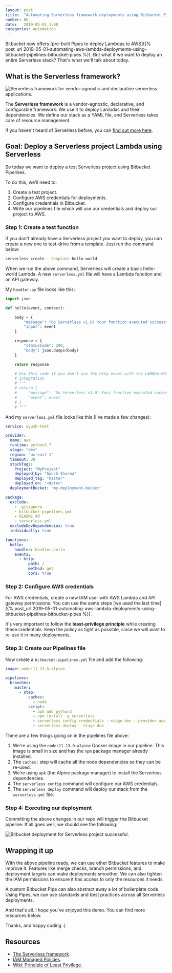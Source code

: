 ```yaml
---
layout: post
title:  "Automating Serverless framework deployments using Bitbucket Pipelines"
number: 80
date:   2019-05-01 1:00
categories: automation
---
```

Bitbucket now offers [pre-built Pipes to deploy Lambdas to AWS]({% post_url 2019-05-01-automating-aws-lambda-deployments-using-bitbucket-pipelines-bitbucket-pipes %}). But what if we want to deploy an entire Serverless stack? That's what we'll talk about today.

## What is the Serverless framework?

<img src="{{ site.images-path | prepend: site.baseurl | prepend: site.url }}bitbucket-pipelines-serverless-framework.png" alt="Serverless framework for vendor-agnostic and declarative serverless applications.">

The **Serverless framework**  is a vendor-agnostic, declarative, and configurable framework. We use it to deploy Lambdas and their dependencies. We define our stack as a YAML file, and Serverless takes care of resource management.

If you haven't heard of Serverless before, you can [find out more here](https://serverless.com/).

## Goal: Deploy a Serverless project Lambda using Serverless

So today we want to deploy a test Serverless project using Bitbucket Pipelines.

To do this, we'll need to:

1. Create a test project.
2. Configure AWS credentials for deployments.
3. Configure credentials in Bitbucket.
4. Write our pipelines file which will use our credentials and deploy our project to AWS.

### Step 1: Create a test function

If you don't already have a Serverless project you want to deploy, you can create a new one to test-drive from a template. Just run the command below:

```bash
serverless create --template hello-world
```

When we run the above command, Serverless will create a basic hello-world Lambda. A new `serverless.yml` file will have a Lambda function and an API gateway.

My `handler.py` file looks like this:

```python
import json

def hello(event, context):

    body = {
        "message": "Go Serverless v1.0! Your function executed successfully!",
        "input": event
    }

    response = {
        "statusCode": 200,
        "body": json.dumps(body)
    }

    return response

    # Use this code if you don't use the http event with the LAMBDA-PROXY
    # integration
    # """
    # return {
    #     "message": "Go Serverless v1.0! Your function executed successfully!",
    #     "event": event
    # }
    # """
```

And my `serverless.yml` file looks like this (I've made a few changes):

```yaml
service: ayush-test

provider:
  name: aws
  runtime: python3.7
  stage: "dev"
  region: "us-east-1"
  timeout: 30
  stackTags:
    Project: "MyProject"
    deployed_by: "Ayush Sharma"
    deployed_tag: "master"
    deployed_on: "<date>"
  deploymentBucket: 'my-deployment-bucket'

package:
  exclude:
    - .gitignore
    - bitbucket-pipelines.yml
    - README.md
    - serverless.yml
  excludeDevDependencies: true
  individually: true

functions:
  hello:
    handler: handler.hello
    events:
      - http:
          path: /
          method: get
          cors: true
```

### Step 2: Configure AWS credentials

For AWS credentials, create a new IAM user with AWS Lambda and API gateway permissions. You can use the same steps [we used the last time]({% post_url 2019-05-01-automating-aws-lambda-deployments-using-bitbucket-pipelines-bitbucket-pipes %}).

It's very important to follow the **least-privilege principle** while creating these credentials. Keep the policy as tight as possible, since we will want to re-use it in many deployments.

### Step 3: Create our Pipelines file

Now create a `bitbucket-pipelines.yml` file and add the following:

```yaml
image: node:11.13.0-alpine

pipelines:
  branches:
    master:
      - step:
          caches:
            - node
          script:
            - apk add python3
            - npm install -g serverless
            - serverless config credentials --stage dev --provider aws --key ${AWS_DEV_LAMBDA_KEY} --secret ${AWS_DEV_LAMBDA_SECRET}
            - serverless deploy --stage dev
```

There are a few things going on in the pipelines file above:

1. We're using the `node:11.13.0-alpine` Docker image in our pipeline. This image is small in size and has the `npm` package manager already installed.
2. The `caches:` step will cache all the node dependencies so they can be re-used.
3. We’re using `apk` (the Alpine package manager) to install the Serverless dependencies.
4. The `serverless config` command will configure our AWS credentials.
5. The `serverless deploy` command will deploy our stack from the `serverless.yml` file.

### Step 4: Executing our deployment

Committing the above changes in our repo will trigger the Bitbucket pipeline. If all goes well, we should see the following:

<img src="{{ site.images-path | prepend: site.baseurl | prepend: site.url }}bitbucket-pipelines-serverless-framework-deployed.png" alt="Bitbucket deployment for Serverless project successful.">

## Wrapping it up

With the above pipeline ready, we can use other Bitbucket features to make improve it. Features like merge checks, branch  permissions, and deployment targets can make deployments smoother. We can also tighten the IAM permissions to ensure it  has access to only the resources it needs.

A custom Bitbucket Pipe can also abstract away a lot of boilerplate  code. Using Pipes, we can use standards and best practices across all Serverless deployments.

And that's all. I hope you've enjoyed this demo. You can find more resources below.

Thanks, and happy coding :)

## Resources

- [The Serverless framework](https://serverless.com/).
- [IAM Managed Policies](https://docs.aws.amazon.com/IAM/latest/UserGuide/access_policies_managed-vs-inline.html).
- [Wiki: Principle of Least Privilege](https://en.wikipedia.org/wiki/Principle_of_least_privilege).